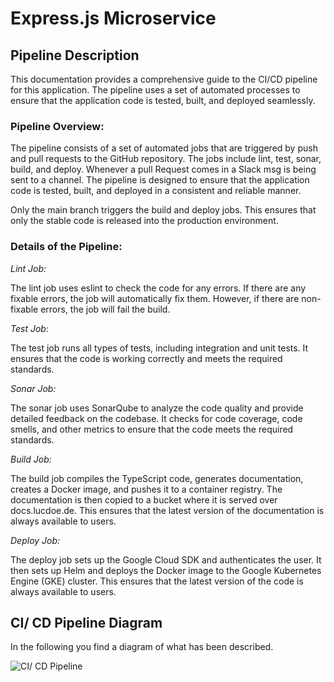# Express.js Microservice

## Pipeline Description
This documentation provides a comprehensive guide to the CI/CD pipeline for this application. The pipeline uses a set of automated processes to ensure that the application code is tested, built, and deployed seamlessly.

### Pipeline Overview:

The pipeline consists of a set of automated jobs that are triggered by push and pull requests to the GitHub repository. The jobs include lint, test, sonar, build, and deploy. Whenever a pull Request comes in a Slack msg is being sent to a channel. The pipeline is designed to ensure that the application code is tested, built, and deployed in a consistent and reliable manner.

Only the main branch triggers the build and deploy jobs. This ensures that only the stable code is released into the production environment.

### Details of the Pipeline:

*Lint Job:*

The lint job uses eslint to check the code for any errors. If there are any fixable errors, the job will automatically fix them. However, if there are non-fixable errors, the job will fail the build.

*Test Job:*

The test job runs all types of tests, including integration and unit tests. It ensures that the code is working correctly and meets the required standards.

*Sonar Job:*

The sonar job uses SonarQube to analyze the code quality and provide detailed feedback on the codebase. It checks for code coverage, code smells, and other metrics to ensure that the code meets the required standards.

*Build Job:*

The build job compiles the TypeScript code, generates documentation, creates a Docker image, and pushes it to a container registry. The documentation is then copied to a bucket where it is served over docs.lucdoe.de. This ensures that the latest version of the documentation is always available to users.

*Deploy Job:*

The deploy job sets up the Google Cloud SDK and authenticates the user. It then sets up Helm and deploys the Docker image to the Google Kubernetes Engine (GKE) cluster. This ensures that the latest version of the code is always available to users. 

## CI/ CD Pipeline Diagram
In the following you find a diagram of what has been described.

![CI/ CD Pipeline](https://github.com/lucdoe/express-api/blob/main/src/public/ci-cd-diagramm.png?raw=true)
